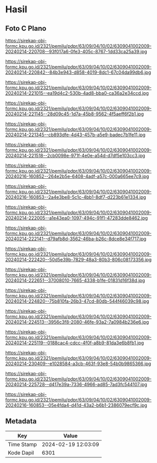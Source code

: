 # Hasil

## Foto C Plano

https://sirekap-obj-formc.kpu.go.id/2321/pemilu/pdpr/63/09/04/10/02/6309041002009-20240214-220708--93f017a6-0fe3-405c-8767-1dd33ca25a39.jpg

https://sirekap-obj-formc.kpu.go.id/2321/pemilu/pdpr/63/09/04/10/02/6309041002009-20240214-220842--84b3e943-d858-4019-8dc1-67c04da99db6.jpg

https://sirekap-obj-formc.kpu.go.id/2321/pemilu/pdpr/63/09/04/10/02/6309041002009-20240214-221015--ea19d4c2-530b-4ad8-bba0-ca36a2e34ccd.jpg

https://sirekap-obj-formc.kpu.go.id/2321/pemilu/pdpr/63/09/04/10/02/6309041002009-20240214-221145--28d09c45-1d7a-45b8-9562-4f5aeff6f2b1.jpg

https://sirekap-obj-formc.kpu.go.id/2321/pemilu/pdpr/63/09/04/10/02/6309041002009-20240214-221345--cb893dfe-4d43-457b-a5e9-badec7b1fe11.jpg

https://sirekap-obj-formc.kpu.go.id/2321/pemilu/pdpr/63/09/04/10/02/6309041002009-20240214-221518--2cb0098e-971f-4e0e-a54d-d7df5e103cc3.jpg

https://sirekap-obj-formc.kpu.go.id/2321/pemilu/pdpr/63/09/04/10/02/6309041002009-20240216-160852--264e2b5e-6408-4adf-a57c-000a665ee7c9.jpg

https://sirekap-obj-formc.kpu.go.id/2321/pemilu/pdpr/63/09/04/10/02/6309041002009-20240216-160853--2a4e3be8-5c1c-4bb1-8df7-d223b61e1334.jpg

https://sirekap-obj-formc.kpu.go.id/2321/pemilu/pdpr/63/09/04/10/02/6309041002009-20240214-222005--a1e43ea0-1097-494c-91f1-47283dde8462.jpg

https://sirekap-obj-formc.kpu.go.id/2321/pemilu/pdpr/63/09/04/10/02/6309041002009-20240214-222141--d79afb8d-3562-46ba-b26c-8dce8e34f717.jpg

https://sirekap-obj-formc.kpu.go.id/2321/pemilu/pdpr/63/09/04/10/02/6309041002009-20240214-222420--50d5e39b-7829-48a3-80b3-806c08173356.jpg

https://sirekap-obj-formc.kpu.go.id/2321/pemilu/pdpr/63/09/04/10/02/6309041002009-20240214-222651--37008010-7665-4338-b1fe-01831d16f38d.jpg

https://sirekap-obj-formc.kpu.go.id/2321/pemilu/pdpr/63/09/04/10/02/6309041002009-20240214-224820--75b810fa-26b3-47cd-80db-544f46039c98.jpg

https://sirekap-obj-formc.kpu.go.id/2321/pemilu/pdpr/63/09/04/10/02/6309041002009-20240214-224513--3956c3f8-2080-46fe-93a2-7a0984b236e6.jpg

https://sirekap-obj-formc.kpu.go.id/2321/pemilu/pdpr/63/09/04/10/02/6309041002009-20240214-225119--0188cac4-cdcc-4f0f-a8b9-81da3e6b8fb1.jpg

https://sirekap-obj-formc.kpu.go.id/2321/pemilu/pdpr/63/09/04/10/02/6309041002009-20240214-230409--e1028584-a3cb-463f-93e8-54b0b9865366.jpg

https://sirekap-obj-formc.kpu.go.id/2321/pemilu/pdpr/63/09/04/10/02/6309041002009-20240214-225728--d417e39a-7336-4966-ad85-7ad3fc544107.jpg

https://sirekap-obj-formc.kpu.go.id/2321/pemilu/pdpr/63/09/04/10/02/6309041002009-20240216-160853--05e4fda4-d41d-43a2-b6b1-2386079ecf9c.jpg


## Metadata

| Key        | Value               |
| ---------- | ------------------- |
| Time Stamp | 2024-02-19 12:03:09 |
| Kode Dapil | 6301                |



